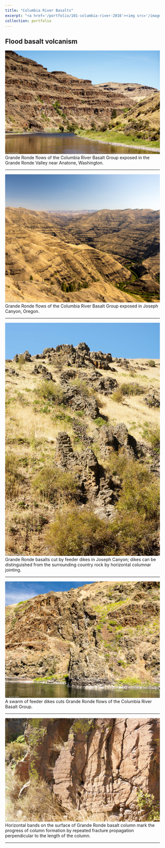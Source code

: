 ```yaml
---
title: "Columbia River Basalts"
excerpt: "<a href='/portfolio/101-columbia-river-2016'><img src='/images/GrandeRonde1.jpg'></a>"
collection: portfolio
---
```

Flood basalt volcanism
---

<a href='/images/GrandeRonde3.jpg'><img src='/images/GrandeRonde3.jpg'></a>
Grande Ronde flows of the Columbia River Basalt Group exposed in the Grande Ronde Valley near Anatone, Washington.

---

<a href='/images/GrandeRonde2.jpg'><img src='/images/GrandeRonde2.jpg'></a>
Grande Ronde flows of the Columbia River Basalt Group exposed in Joseph Canyon, Oregon.

---

<a href='/images/GrandeRondeDikes1.jpg'><img src='/images/GrandeRondeDikes1.jpg'></a>
Grande Ronde basalts cut by feeder dikes in Joseph Canyon; dikes can be distinguished from the surrounding country rock by horizontal columnar jointing.

---

<a href='/images/GrandeRondeDikes2.jpg'><img src='/images/GrandeRondeDikes2.jpg'></a>
A swarm of feeder dikes cuts Grande Ronde flows of the Columbia River Basalt Group.

---

<a href='/images/GrandeRondeColumns1.jpg'><img src='/images/GrandeRondeColumns1.jpg'></a>
Horizontal bands on the surface of Grande Ronde basalt column mark the progress of column formation by repeated fracture propagation perpendicular to the length of the column.

---